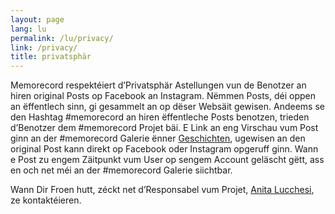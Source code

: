 ```yaml
---
layout: page
lang: lu
permalink: /lu/privacy/
link: /privacy/
title: privatsphär
---
```


Memorecord respektéiert d’Privatsphär Astellungen vun de Benotzer an hiren original Posts op Facebook an Instagram. Nëmmen Posts, déi oppen an ëffentlech sinn, gi gesammelt an op dëser Websäit gewisen. 
Andeems se den Hashtag #memorecord an hiren ëffentleche Posts benotzen, trieden d’Benotzer dem #memorecord Projet bäi. E Link an eng Virschau vum Post ginn an der #memorecord Galerie ënner [Geschichten](https://memorecord.uni.lu/lu/stories/), ugewisen an den original Post kann direkt op Facebook oder Instagram opgeruff ginn. Wann e Post zu engem Zäitpunkt vum User op sengem Account geläscht gëtt, ass en och net méi an der #memorecord Galerie siichtbar.

Wann Dir Froen hutt, zéckt net d’Responsabel vum Projet, [Anita Lucchesi](mailto:memorecord@uni.lu), ze kontaktéieren. 

<!-- more -->
